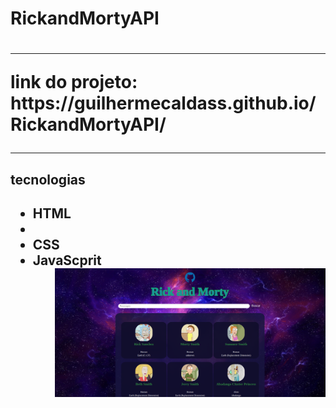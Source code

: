 <h1> RickandMortyAPI<h1>
<hr>
link do projeto:
https://guilhermecaldass.github.io/RickandMortyAPI/
<br>
<hr>

<h2>tecnologias<h2>
<ul>
<li>
    HTML
<li>
<li>CSS
<li>JavaScprit
<ul>
 <img src="imgs/capaproj.png" alt="rick imagem" class="rick">